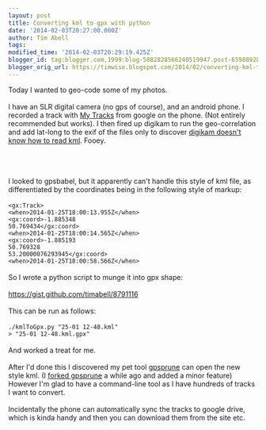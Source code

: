 ```yaml
---
layout: post
title: Converting kml to gpx with python
date: '2014-02-03T20:27:00.000Z'
author: Tim Abell
tags: 
modified_time: '2014-02-03T20:29:19.425Z'
blogger_id: tag:blogger.com,1999:blog-5082828566240519947.post-6598892897913494731
blogger_orig_url: https://timwise.blogspot.com/2014/02/converting-kml-to-gpx-with-python.html
---
```


Today I wanted to geo-code some of my photos.<br /><br />I have an SLR digital camera (no gps of course), and an android phone. I recorded a track with <a href="https://play.google.com/store/apps/details?id=com.google.android.maps.mytracks">My Tracks</a> from google on the phone. (Not entirely recommended but works). I then fired up digikam to run the geo-correlation and add lat-long to the exif of the files only to discover <a href="http://community.kde.org/Digikam/GSoC2010/ReverseGeocoding#TODO_Later_versions">digikam doesn't know how to read kml</a>. Fooey.<br /><br /><div style="text-align: center;"><a href="https://secure.flickr.com/photos/tim_abell/12293521763/" target="_blank"><img alt="" src="https://farm4.staticflickr.com/3756/12293521763_bfebeeaa41_n.jpg" /></a>&nbsp;</div><br />I looked to gpsbabel, but it apparently can't handle this style of kml file, as differentiated by the coordinates being in the following style of markup:<br /><br /><code>&lt;gx:Track&gt;<br />&lt;when&gt;2014-01-25T18:00:13.955Z&lt;/when&gt;<br />&lt;gx:coord&gt;-1.885348 50.769434&lt;/gx:coord&gt;<br />&lt;when&gt;2014-01-25T18:00:14.565Z&lt;/when&gt;<br />&lt;gx:coord&gt;-1.885193 50.769328 53.20000076293945&lt;/gx:coord&gt;<br />&lt;when&gt;2014-01-25T18:00:58.566Z&lt;/when&gt;</code><br /><div><br />So I wrote a python script to munge it into gpx shape:</div><div><br /></div><div class="gistLoad" data-id="8791116" id="gist-GistID"><a href="https://gist.github.com/timabell/8791116" target="_blank">https://gist.github.com/timabell/8791116</a><br /><br />This can be run as follows:<br /><br /><code>./kmlToGpx.py "25-01 12-48.kml" &gt; "25-01 12-48.kml.gpx"</code><br /><br />And worked a treat for me.<br /><br />After I'd done this I discovered my pet tool <a href="http://activityworkshop.net/software/gpsprune/index.html">gpsprune</a> can open the new style kml. (I <a href="https://github.com/timabell/gpsprune">forked gpsprune</a> a while ago and added a minor feature) However I'm glad to have a command-line tool as I have hundreds of tracks I want to convert.<br /><br />Incidentally the phone can automatically sync the tracks to google drive, which is kinda handy and then you can download them from the site etc.<br /><div><br /></div></div>